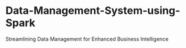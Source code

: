 # Data-Management-System-using-Spark
Streamlining Data Management for Enhanced Business Intelligence

